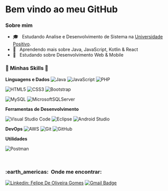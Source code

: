 
<h1>Bem vindo ao meu GitHub</h1>


[](https://komarev.com/ghpvc/?username=VanessaSwerts&color=006bed)

<h3> Sobre mim </h3>

- 🎓 &nbsp; Estudando Analise e Desenvolvimento de Sistema na <a href="https://www.up.edu.br/">Universidade Positivo</a>.
- 🔭 &nbsp; Aprendendo mais sobre Java, JavaScript, Kotlin & React
- 💬 &nbsp; Estudando sobre Desenvolvimento Web & Mobile

<h3> 🧠 Minhas Skills 🧠 </h3>

**Linguagens e Dados**
  ![Java](https://img.shields.io/badge/java-%23ED8B00.svg?style=for-the-badge&logo=java&logoColor=white)
  ![JavaScript](https://img.shields.io/badge/-JavaScript-333333?style=flat&logo=javascript)
  ![PHP](https://img.shields.io/badge/php-%23777BB4.svg?style=for-the-badge&logo=php&logoColor=white)

  ![HTML5](https://img.shields.io/badge/-HTML5-333333?style=flat&logo=HTML5)
  ![CSS3](https://img.shields.io/badge/css3-%231572B6.svg?style=for-the-badge&logo=css3&logoColor=white)
  ![Bootstrap](https://img.shields.io/badge/bootstrap-%23563D7C.svg?style=for-the-badge&logo=bootstrap&logoColor=white)

  ![MySQL](https://img.shields.io/badge/-MySQL-333333?style=flat&logo=mysql)
  ![MicrosoftSQLServer](https://img.shields.io/badge/Microsoft%20SQL%20Sever-CC2927?style=for-the-badge&logo=microsoft%20sql%20server&logoColor=white)

  **Ferramentas de Desenvolvimento**

  ![Visual Studio Code](https://img.shields.io/badge/-Visual%20Studio%20Code-333333?style=flat&logo=visual-studio-code&logoColor=007ACC)
  ![Eclipse](https://img.shields.io/badge/-Eclipse-333333?style=flat&logo=eclipse-ide&logoColor=2C2255)
  ![Android Studio](https://img.shields.io/badge/Android%20Studio-3DDC84.svg?style=for-the-badge&logo=android-studio&logoColor=white)


**DevOps**
  ![AWS](https://img.shields.io/badge/AWS-%23FF9900.svg?style=for-the-badge&logo=amazon-aws&logoColor=white)
  ![Git](https://img.shields.io/badge/-Git-333333?style=flat&logo=git)
  ![GitHub](https://img.shields.io/badge/-GitHub-333333?style=flat&logo=github)



**Utilidades**

  ![Postman](https://img.shields.io/badge/-Postman-333333?style=flat&logo=postman)

<br/>


<h3> :earth_americas: &nbsp;Onde me encontrar: </h3> 



[![Linkedin: Felipe De Oliveira Gomes](https://img.shields.io/badge/-FELIPE-blue?style=flat-square&logo=Linkedin&logoColor=white&link=https://www.linkedin.com/in/felipe-de-oliveira-gomes-343603193/)](https://www.linkedin.com/in/felipe-de-oliveira-gomes-343603193/)
[![Gmail Badge](https://img.shields.io/badge/-felipe811801@gmail.com-006bed?style=flat-square&logo=Gmail&logoColor=white&link=mailto:felipe811801@gmail.com)](mailto:felipe811801@gmail.com)

